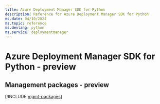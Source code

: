```yaml
---
title: Azure Deployment Manager SDK for Python
description: Reference for Azure Deployment Manager SDK for Python
ms.date: 04/10/2024
ms.topic: reference
ms.devlang: python
ms.service: deploymentmanager
---
```

# Azure Deployment Manager SDK for Python - preview

## Management packages - preview
[!INCLUDE [mgmt-packages](deployment-manager-mgmt-index.md)]